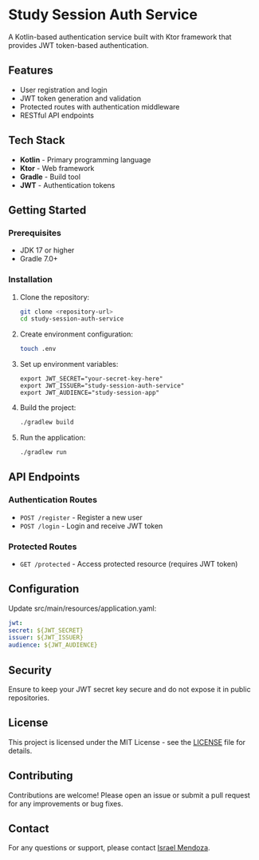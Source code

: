 # Study Session Auth Service

A Kotlin-based authentication service built with Ktor framework that provides JWT token-based authentication.

## Features

- User registration and login
- JWT token generation and validation
- Protected routes with authentication middleware
- RESTful API endpoints

## Tech Stack

- **Kotlin** - Primary programming language
- **Ktor** - Web framework
- **Gradle** - Build tool
- **JWT** - Authentication tokens

## Getting Started

### Prerequisites

- JDK 17 or higher
- Gradle 7.0+

### Installation

1. Clone the repository:
   ```bash
   git clone <repository-url>
   cd study-session-auth-service
   ```

2. Create environment configuration:

    ```bash
    touch .env
    ```
3. Set up environment variables:

    ```text
    export JWT_SECRET="your-secret-key-here"
    export JWT_ISSUER="study-session-auth-service"
    export JWT_AUDIENCE="study-session-app"
    ```
4. Build the project:

   ```bash
   ./gradlew build
   ```
5. Run the application:

   ```bash
   ./gradlew run
   ```

## API Endpoints

### Authentication Routes

- `POST /register` - Register a new user
- `POST /login` - Login and receive JWT token

### Protected Routes

- `GET /protected` - Access protected resource (requires JWT token)

## Configuration

Update src/main/resources/application.yaml:

```yaml
jwt:
secret: ${JWT_SECRET}
issuer: ${JWT_ISSUER}
audience: ${JWT_AUDIENCE}
```

## Security

Ensure to keep your JWT secret key secure and do not expose it in public repositories.

## License

This project is licensed under the MIT License - see the [LICENSE](LICENSE) file for details.

## Contributing
Contributions are welcome! Please open an issue or submit a pull request for any improvements or bug fixes.

## Contact
For any questions or support, please contact [Israel Mendoza](mailto:israel.mendoza9@icloud.com).
